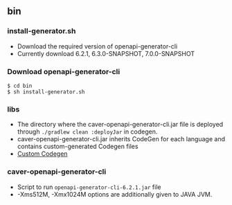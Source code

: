 ## bin

### install-generator.sh
- Download the required version of openapi-generator-cli
- Currently download 6.2.1, 6.3.0-SNAPSHOT, 7.0.0-SNAPSHOT

### Download openapi-generator-cli
```shell
$ cd bin
$ sh install-generator.sh
```

### libs
- The directory where the caver-openapi-generator-cli.jar file is deployed through `./gradlew clean :deployJar` in codegen.
- caver-openapi-generator-cli.jar inherits CodeGen for each language and contains custom-generated Codegen files
- [Custom Codegen](https://github.com/OpenAPITools/openapi-generator)

### caver-openapi-generator-cli
- Script to run `openapi-generator-cli-6.2.1.jar` file
- -Xms512M, -Xmx1024M options are additionally given to JAVA JVM.
